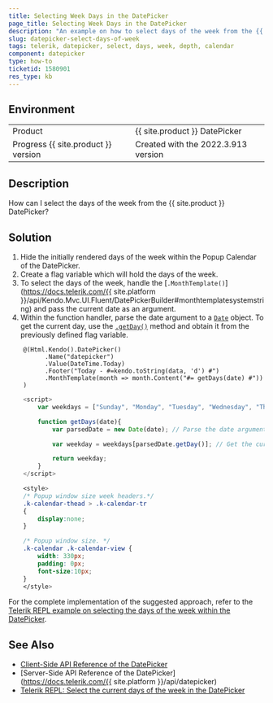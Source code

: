 ```yaml
---
title: Selecting Week Days in the DatePicker
page_title: Selecting Week Days in the DatePicker
description: "An example on how to select days of the week from the {{ site.product }} DatePicker."
slug: datepicker-select-days-of-week
tags: telerik, datepicker, select, days, week, depth, calendar
component: datepicker
type: how-to
ticketid: 1580901
res_type: kb
---
```


## Environment

<table>
 <tr>
  <td>Product</td>
  <td>{{ site.product }} DatePicker</td>
 </tr>
 <tr>
  <td>Progress {{ site.product }} version</td>
  <td>Created with the 2022.3.913 version</td>
 </tr>
</table>

## Description

How can I select the days of the week from the {{ site.product }} DatePicker?

## Solution

1. Hide the initially rendered days of the week within the Popup Calendar of the DatePicker.
1. Create a flag variable which will hold the days of the week.
1. To select the days of the week, handle the [`.MonthTemplate()`](https://docs.telerik.com/{{ site.platform }}/api/Kendo.Mvc.UI.Fluent/DatePickerBuilder#monthtemplatesystemstring) and pass the current date as an argument.
1. Within the function handler, parse the date argument to a [`Date`](https://www.w3schools.com/js/js_dates.asp) object. To get the current day, use the [`.getDay()`](https://www.w3schools.com/jsref/jsref_getday.asp) method and obtain it from the previously defined flag variable.

```Index.cshtml
    @(Html.Kendo().DatePicker()
          .Name("datepicker")
          .Value(DateTime.Today)
          .Footer("Today - #=kendo.toString(data, 'd') #")
          .MonthTemplate(month => month.Content("#= getDays(date) #"))
    )
```
```Script.js
    <script>
        var weekdays = ["Sunday", "Monday", "Tuesday", "Wednesday", "Thursday", "Friday", "Saturday"]; // Create a flag variable for the days of the week.

        function getDays(date){
            var parsedDate = new Date(date); // Parse the date argument.

            var weekday = weekdays[parsedDate.getDay()]; // Get the current week day from the previously defined flag variable.

            return weekday;
        }  
    </script>
```
```Styles.css
    <style>
    /* Popup window size week headers.*/
    .k-calendar-thead > .k-calendar-tr
    {
        display:none;
    }

    /* Popup window size. */
    .k-calendar .k-calendar-view {
        width: 330px;
        padding: 0px;
        font-size:10px;
    }
    </style>

```
For the complete implementation of the suggested approach, refer to the [Telerik REPL example on selecting the days of the week within the DatePicker](https://netcorerepl.telerik.com/mGbauybw5279RlE740).

## See Also

* [Client-Side API Reference of the DatePicker](https://docs.telerik.com/kendo-ui/api/javascript/ui/datepicker)
* [Server-Side API Reference of the DatePicker](https://docs.telerik.com/{{ site.platform }}/api/datepicker)
* [Telerik REPL: Select the current days of the week in the DatePicker](https://netcorerepl.telerik.com/mGbauybw5279RlE740)